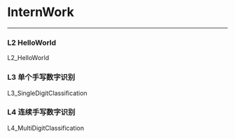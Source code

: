 # InternWork
---
### L2 HelloWorld 
L2_HelloWorld
### L3 单个手写数字识别
L3_SingleDigitClassification
### L4 连续手写数字识别
L4_MultiDigitClassification